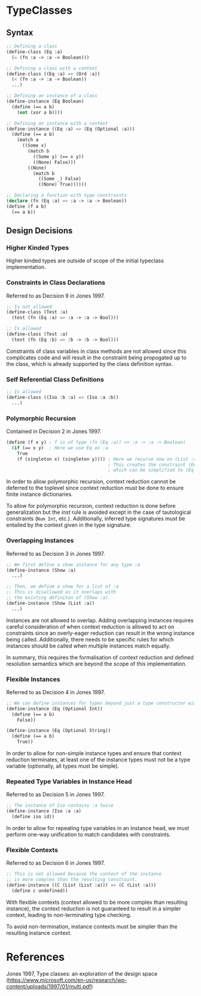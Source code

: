 # TypeClasses

## Syntax

```lisp
;; Defining a class
(define-class (Eq :a)
  (= (fn :a -> :a -> Boolean)))

;; Defining a class with a context
(define-class ((Eq :a) => (Ord :a))
  (< (fn :a -> :a -> Boolean))
  ...)

;; Defining an instance of a class
(define-instance (Eq Boolean)
  (define (== a b)
    (not (xor a b))))

;; Defining an instance with a context
(define-instance ((Eq :a) => (Eq (Optional :a)))
  (define (== a b)
    (match a
      ((Some x)
        (match b
          ((Some y) (== x y))
          ((None) False)))
        ((None)
          (match b
            ((Some _) False)
            ((None) True))))))

;; Declaring a function with type constraints
(declare (fn (Eq :a) => :a -> :a -> Boolean))
(define (f a b)
  (== a b))
```

## Design Decisions

### Higher Kinded Types

Higher kinded types are outside of scope of the initial typeclass implementation.

### Constraints in Class Declarations

Referred to as Decision 9 in Jones 1997.

```lisp
;; Is not allowed
(define-class (Test :a)
  (test (fn (Eq :a) => :a -> :a -> Bool)))

;; Is allowed
(define-class (Test :a)
  (test (fn (Eq :b) => :b -> :b -> Bool)))
```

Constraints of class variables in class methods are not allowed since this complicates code and will result in the constraint being propogated up to the class, which is already supported by the class definition syntax.

### Self Referential Class Definitions

```lisp
;; Is allowed
(define-class ((Iso :b :a) => (Iso :a :b))
  ...)
```

### Polymorphic Recursion

Contained in Decision 2 in Jones 1997.

```lisp
(define (f x y) ; f is of type (fn (Eq :a)) => :a -> :a -> Boolean)
  (if (== x y)  ; Here we use Eq on :a
    True
    (f (singleton x) (singleton y)))) ; Here we recurse now on (List :a)
                                      ; This creates the constraint (Eq (List :a))
                                      ; which can be simplified to (Eq :a).
```

In order to allow polymorphic recursion, context reduction cannot be deferred to the toplevel since context reduction must be done to ensure finite instance dictionaries.

To allow for polymorphic recursion, context reduction is done before generalization but the _inst_ rule is avoided except in the case of tautological constraints (`Num Int`, etc.). Additionally, inferred type signatures must be entailed by the context given in the type signature.

### Overlapping Instances

Referred to as Decision 3 in Jones 1997.

```lisp
;; We first define a show instance for any type :a
(define-instance (Show :a)
  ...)

;; Then, we define a show for a list of :a
;; This is disallowed as it overlaps with
;; the existing definiton of (Show :a).
(define-instance (Show (List :a))
  ...)
```

Instances are not allowed to overlap. Adding overlapping instances requires careful consideration of when context reduction is allowed to act on constraints since an overly-eager reduction can result in the wrong instance being called. Additionally, there needs to be specific rules for which instances should be called when multiple instances match equally.

In summary, this requires the formalisation of context reduction and defined resolution semantics which are beyond the scope of this implementation.

### Flexible Instances

Referred to as Decision 4 in Jones 1997.

```lisp
;; We can define instances for types beyond just a type constructor with type variables.
(define-instance (Eq (Optional Int))
  (define (== a b)
    False))

(define-instance (Eq (Optional String))
  (define (== a b)
    True))
```

In order to allow for non-simple instance types and ensure that context reduction terminates, at least one of the instance types must not be a type variable (optionally, all types must be simple). 

### Repeated Type Variables in Instance Head

Referred to as Decision 5 in Jones 1997.

```lisp
;; The instance of Iso contains :a twice
(define-instance (Iso :a :a)
  (define iso id))
```

In order to allow for repeating type variables in an instance head, we must perform one-way unification to match candidates with constraints.

### Flexible Contexts

Referred to as Decision 6 in Jones 1997.

```lisp
;; This is not allowed because the context of the instance
;; is more complex than the resulting constraint.
(define-instance ((C (List (List :a))) => (C (List :a)))
  (define c undefined)) 
```

With flexible contexts (context allowed to be more complex than resulting instance), the context reduction is not guaranteed to result in a simpler context, leading to non-terminating type checking.

To avoid non-termination, instance contexts must be simpler than the resulting instance context.

# References

Jones 1997, Type classes: an exploration of the design space (https://www.microsoft.com/en-us/research/wp-content/uploads/1997/01/multi.pdf)
